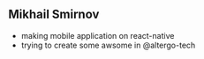 ## Mikhail Smirnov

- making mobile application on react-native
- trying to create some awsome in @altergo-tech
